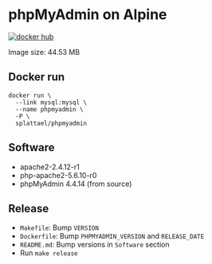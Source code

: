 # phpMyAdmin on Alpine

[![docker hub](https://img.shields.io/badge/docker-image-blue.svg?style=flat-square)](https://registry.hub.docker.com/u/splattael/phpmyadmin/)

Image size: 44.53 MB

## Docker run

    docker run \
      --link mysql:mysql \
      --name phpmyadmin \
      -P \
      splattael/phpmyadmin

## Software

* apache2-2.4.12-r1
* php-apache2-5.6.10-r0
* phpMyAdmin 4.4.14 (from source)

## Release

* `Makefile`: Bump `VERSION`
* `Dockerfile`: Bump `PHPMYADMIN_VERSION` and `RELEASE_DATE`
* `README.md`: Bump versions in `Software` section
* Run `make release`
